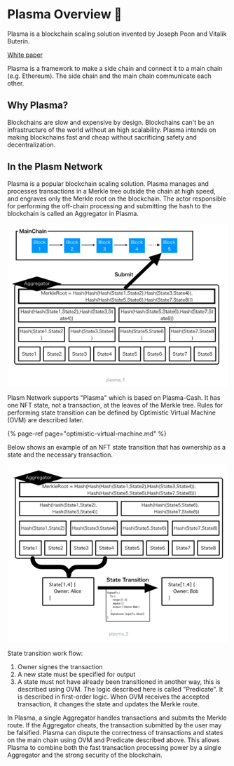 # Plasma Overview 🔮

Plasma is a blockchain scaling solution invented by Joseph Poon and Vitalik Buterin. 

[White paper](https://plasma.io/plasma.pdf)

Plasma is a framework to make a side chain and connect it to a main chain \(e.g. Ethereum\). The side chain and the main chain communicate each other.

## Why Plasma?

Blockchains are slow and expensive by design. Blockchains can't be an infrastructure of the world without an high scalability. Plasma intends on making blockchains fast and cheap without sacrificing safety and decentralization.

## In the Plasm Network

Plasma is a popular blockchain scaling solution. ​​Plasma manages and processes transactions in a Merkle tree outside the chain at high speed, and engraves only the Merkle root on the blockchain. The actor responsible for performing the off-chain processing and submitting the hash to the blockchain is called an Aggregator in Plasma.

![](../.gitbook/assets/sukurnshotto-2020-05-31-183650png.png)

Plasm Network supports "Plasma" which is based on Plasma-Cash. It has one NFT state, not a transaction, at the leaves of the Merkle tree. Rules for performing state transition can be defined by Optimistic Virtual Machine \(OVM\) are described later. 

{% page-ref page="optimistic-virtual-machine.md" %}

Below shows an example of an NFT state transition that has ownership as a state and the necessary transaction.

![](../.gitbook/assets/sukurnshotto-2020-05-31-183843png.png)

State transition work flow:

1. Owner signes the transaction 
2. A new state must be specified for output   
3. A state must not have already been transitioned in another way, this is described using OVM. The logic described here is called "Predicate". It is described in first-order logic. When OVM receives the accepted transaction, it changes the state and updates the Merkle route.

In Plasma, a single Aggregator handles transactions and submits the Merkle route. If the Aggregator cheats, the transaction submitted by the user may be falsified. Plasma can dispute the correctness of transactions and states on the main chain using OVM and Predicate described above. This allows Plasma to combine both the fast transaction processing power by a single Aggregator and the strong security of the blockchain.

